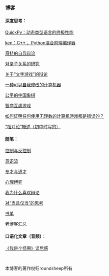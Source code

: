 ﻿
### 博客

#### 深度思考：

[QuickPy：动态类型语言的终极性能](/blog/qpy.md)

[ken：C++ 、Python混合前端编译器](https://github.com/roundsheep/roundsheep.github.io/blob/master/blog/ken.md)

[奇特的自我辩论](https://github.com/roundsheep/roundsheep.github.io/blob/master/blog/奇特的自我辩论.md)

[对亲子关系的研究](https://github.com/roundsheep/roundsheep.github.io/blob/master/blog/对亲子关系的研究.md)

[关于“文字游戏”的辩论](https://github.com/roundsheep/roundsheep.github.io/blob/master/blog/关于文字游戏的辩论.md)

[一种可以自我修改的计算机器](https://github.com/roundsheep/roundsheep.github.io/blob/master/blog/一种可以自我修改的计算机器.md)

[公平的中国象棋](https://github.com/roundsheep/roundsheep.github.io/blob/master/blog/公平的中国象棋.md)

[智商互虐游戏](https://github.com/roundsheep/roundsheep.github.io/blob/master/blog/智商互虐游戏.md)

[如何证明任何使用无理数的计算机游戏都是错误的？](https://github.com/roundsheep/roundsheep.github.io/blob/master/blog/如何证明任何使用无理数的计算机游戏都是错误的.md)

[“相对论”概述（初中时写的）](https://github.com/roundsheep/roundsheep.github.io/blob/master/blog/相对论概述.md)

#### 随笔：

[控制与反控制](https://github.com/roundsheep/roundsheep.github.io/blob/master/blog/控制与反控制.md)

[意识流](https://github.com/roundsheep/roundsheep.github.io/blob/master/blog/意识流.md)

[专才与通才](https://github.com/roundsheep/roundsheep.github.io/blob/master/blog/专才与通才.md)

[心理博弈](https://github.com/roundsheep/roundsheep.github.io/blob/master/blog/心理博弈.md)

[我为什么喜欢辩论](https://github.com/roundsheep/roundsheep.github.io/blob/master/blog/我为什么喜欢辩论.md)

[对“当且仅当”的思考](https://github.com/roundsheep/roundsheep.github.io/blob/master/blog/对当且仅当的思考.md)

[书单](https://github.com/roundsheep/roundsheep.github.io/blob/master/blog/书单.md)

[老博客汇总](https://github.com/roundsheep/roundsheep.github.io/blob/master/blog/老博客汇总.md)

#### 口语化文章（音频）：

[《我是个怪圈》读后感](https://github.com/roundsheep/roundsheep.github.io/blob/master/blog/我是个怪圈读后感.md)

<br/>

本博客的著作权归roundsheep所有
